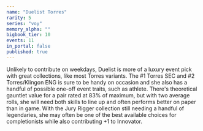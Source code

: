 ```yaml
---
name: "Duelist Torres"
rarity: 5
series: "voy"
memory_alpha: ""
bigbook_tier: 10
events: 11
in_portal: false
published: true
---
```


Unlikely to contribute on weekdays, Duelist is more of a luxury event pick with great collections, like most Torres variants. The #1 Torres SEC and #2 Torres/Klingon ENG is sure to be handy on occasion and she also has a handful of possible one-off event traits, such as athlete. There's theoretical gauntlet value for a pair rated at 83% of maximum, but with two average rolls, she will need both skills to line up and often performs better on paper than in game. With the Jury Rigger collection still needing a handful of legendaries, she may often be one of the best available choices for completionists while also contributing +1 to Innovator.
